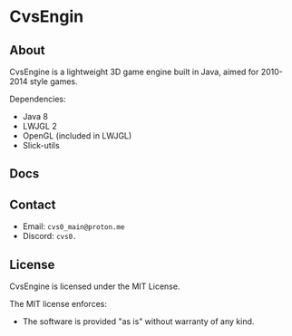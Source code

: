 # CvsEngin

## About

CvsEngine is a lightweight 3D game engine built in Java, aimed for 2010-2014 style games.

Dependencies:
* Java 8
* LWJGL 2
* OpenGL (included in LWJGL)
* Slick-utils

## Docs

## Contact

* Email: `cvs0_main@proton.me`
* Discord: `cvs0.`

## License

CvsEngine is licensed under the MIT License.

The MIT license enforces:

* The software is provided "as is" without warranty of any kind.